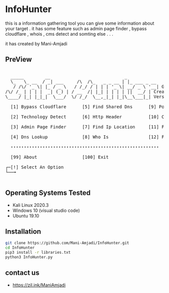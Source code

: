 # InfoHunter
this is a information gathering tool
you can give some information about your target .
it has some feature such as admin page finder , bypass cloudflare , whois , cms detect and somting else . . . 

it has created by Mani-Amjadi
## PreView
<pre>

  _____        __                            _
  \_   \_ __  / _| ___     /\  /\_   _ _ __ | |_ ___ _ __  
   / /\/ '_ \| |_ / _ \   / /_/ / | | | '_ \| __/ _ \ '__| Github : https://github.com/Mani-Amjadi
/\/ /_ | | | |  _| (_) | / __  /| |_| | | | | ||  __/ | Created By Mani Amjadi   
\____/ |_| |_|_|  \___/  \/ /_/  \__,_|_| |_|\__\___|_| Version 1.0

  [1] Bypass Cloudflare      [5] Find Shared Dns      [9] Port Scaner

  [2] Technology Detect      [6] Http Header          [10] Cms Detect

  [3] Admin Page Finder      [7] Find Ip Location     [11] Find Website On Server

  [4] Dns Lookup             [8] Who Is               [12] Find Directory On Website

  ⋆⋆⋆⋆⋆⋆⋆⋆⋆⋆⋆⋆⋆⋆⋆⋆⋆⋆⋆⋆⋆⋆⋆⋆⋆⋆⋆⋆⋆⋆⋆⋆⋆⋆⋆⋆⋆⋆⋆⋆⋆⋆⋆⋆⋆⋆⋆⋆⋆⋆⋆⋆⋆⋆⋆⋆

  [99] About                 [100] Exit

┌─[!] Select An Option
└──╼ 

</pre>

## Operating Systems Tested

- Kali Linux 2020.3
- Windows 10 (visual studio code)
- Ubuntu 19.10

## Installation
```bash
git clone https://github.com/Mani-Amjadi/InfoHunter.git
cd InfoHunter
pip3 install -r libraries.txt
python3 InfoHunter.py 
```
## contact us 
- https://zil.ink/ManiAmjadi
